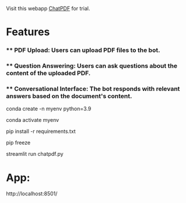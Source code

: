 Visit this webapp [ChatPDF]() for trial.

# Features

### ** PDF Upload: Users can upload PDF files to the bot.

### ** Question Answering: Users can ask questions about the content of the uploaded PDF.

### ** Conversational Interface: The bot responds with relevant answers based on the document's content.





conda create -n myenv python=3.9

conda activate myenv

pip install -r requirements.txt

pip freeze

streamlit run chatpdf.py


# App:

 http://localhost:8501/

